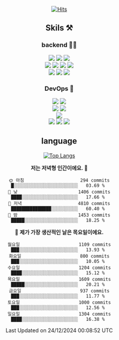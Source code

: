 <div align="center">

[![Hits](https://hits.seeyoufarm.com/api/count/incr/badge.svg?url=https%3A%2F%2Fgithub.com%2Fzxcv9203%2Fhit-counter&count_bg=%23FF7272&title_bg=%23324C2E&icon=codeigniter.svg&icon_color=%23DD5B5B&title=%EB%B0%A9%EB%AC%B8%EC%9E%90&edge_flat=false)](https://hits.seeyoufarm.com)
  
## Skils ⚒️

### backend 🧑‍💻
  
<img src="https://img.shields.io/badge/Java-FF6600?style=flat-square&logo=buymeacoffee&logoColor=white"/>
<img src="https://img.shields.io/badge/Go-0099FF?style=flat-square&logo=go&logoColor=white"/>
<img src="https://img.shields.io/badge/Kotlin-7F52FF?style=flat-square&logo=kotlin&logoColor=white"/>
  
  
<br />
  
<img src="https://img.shields.io/badge/Spring-339933?style=flat-square&logo=Spring&logoColor=white"/>
<img src="https://img.shields.io/badge/Spring Boot-339933?style=flat-square&logo=Spring Boot&logoColor=white"/>
<img src="https://img.shields.io/badge/Spring Security-339933?style=flat-square&logo=Spring Security&logoColor=white"/>
  
<img src="https://img.shields.io/badge/Spring Data JPA-339933?style=flat-square&logo=Hibernate&logoColor=white"/>

<br />
  
  <img src="https://img.shields.io/badge/mysql-0099FF?style=flat-square&logo=mysql&logoColor=white"/>
  <img src="https://img.shields.io/badge/mariadb-0099FF?style=flat-square&logo=mariadb&logoColor=white"/>
  <img src="https://img.shields.io/badge/mongoDB-47A248?style=flat-square&logo=mongodb&logoColor=white"/>
  
  
### DevOps 🚀
  
  <img src="https://img.shields.io/badge/docker-2496ED?style=flat-square&logo=docker&logoColor=white"/>
  <img src="https://img.shields.io/badge/kubernetes-326CE5?style=flat-square&logo=kubernetes&logoColor=white"/>
  
  <br />
  
  <img src="https://img.shields.io/badge/Github Actions-2088FF?style=flat-square&logo=githubactions&logoColor=white"/>
  <img src="https://img.shields.io/badge/Jenkins-D24939?style=flat-square&logo=jenkins&logoColor=white"/>
  
  
  <br />
  <img src="https://img.shields.io/badge/terraform-7B42BC?style=flat-square&logo=terraform&logoColor=white"/>
  
  <br />
  <img src="https://img.shields.io/badge/Amazon AWS-232F3E?style=flat-square&logo=Amazon AWS&logoColor=white"/>

  <img src="https://img.shields.io/badge/GCP-4285F4?style=flat-square&logo=googlecloud&logoColor=white"/>
  <img src="https://img.shields.io/badge/NCP-03C75A?style=flat-square&logo=naver&logoColor=white"/>
  
  
## language

[![Top Langs](https://github-readme-stats.vercel.app/api/top-langs/?username=zxcv9203&hide=html&exclude_repo=zxcv9203.github.io,golB&theme=grate-gatsby)](https://github.com/zxcv9203/github-readme-stats)
  
<!--START_SECTION:waka-->
**저는 저녁형 인간이에요. 🦉** 

```text
🌞 아침                     294 commits         █░░░░░░░░░░░░░░░░░░░░░░░░   03.69 % 
🌆 낮　                     1406 commits        ████░░░░░░░░░░░░░░░░░░░░░   17.66 % 
🌃 저녁                     4810 commits        ███████████████░░░░░░░░░░   60.40 % 
🌙 밤　                     1453 commits        █████░░░░░░░░░░░░░░░░░░░░   18.25 % 
```
📅 **제가 가장 생산적인 날은 목요일이에요.** 

```text
월요일                      1109 commits        ███░░░░░░░░░░░░░░░░░░░░░░   13.93 % 
화요일                      800 commits         ███░░░░░░░░░░░░░░░░░░░░░░   10.05 % 
수요일                      1204 commits        ████░░░░░░░░░░░░░░░░░░░░░   15.12 % 
목요일                      1609 commits        █████░░░░░░░░░░░░░░░░░░░░   20.21 % 
금요일                      937 commits         ███░░░░░░░░░░░░░░░░░░░░░░   11.77 % 
토요일                      1000 commits        ███░░░░░░░░░░░░░░░░░░░░░░   12.56 % 
일요일                      1304 commits        ████░░░░░░░░░░░░░░░░░░░░░   16.38 % 
```



 Last Updated on 24/12/2024 00:08:52 UTC
<!--END_SECTION:waka-->
  
</div>

